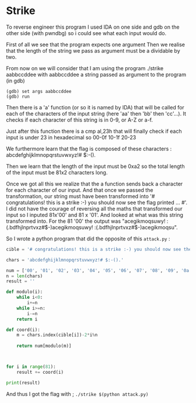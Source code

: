 # Strike

To reverse engineer this program I used IDA on one side and gdb on the other side (with pwndbg) so i could see what each input would do.

First of all we see that the program expects one argument
Then we realise that the length of the string we pass as argument must be a dividable by two.

From now on we will consider that I am using the program ./strike aabbccddee with aabbccddee a string passed as argument to the program (in gdb)
```gdb
(gdb) set args aabbccddee
(gdb) run
```
Then there is a 'a' function (or so it is named by IDA) that will be called for each of the characters of the input string (here 'aa' then 'bb' then 'cc'...). It checks if each character of this string is in 0-9, or A-Z or a-f.

Just after this function there is a cmp al,23h that will finally check if each input is under 23 in hexadecimal so 00-0f 10-1f 20-23

We furthermore learn that the flag is composed of these characters : abcdefghijklmnopqrstuvwxyz!# $:-(). 

Then we learn that the length of the input must be 0xa2 so the total length of the input must be 81x2 characters long.

Once we got all this we realize that the a function sends back a character for each character of our input. And that once we passed the transformation, our string must have been transformed into '# congratulations! this is a strike :-) you should now see the flag printed ... #'. I did not have the courage of reversing all the maths that transformed our input so I inputed 81x'00' and 81 x '01'. And looked at what was this string transformed into. For the 81 '00' the output was "acegikmoqsuwy! :(.bdfhjlnprtvxz#$-)acegikmoqsuwy! :(.bdfhjlnprtvxz#$-)acegikmoqsu". 

So I wrote a python program that did the opposite of this `attack.py` : 
```python
cible = '# congratulations! this is a strike :-) you should now see the flag printed ... #'

chars = 'abcdefghijklmnopqrstuvwxyz!# $:-().'

num = ['00', '01', '02', '03', '04', '05', '06', '07', '08', '09', '0a', '0b', '0c', '0d', '0e', '0f', '10', '11', '12', '13', '14', '15', '16', '17', '18', '19', '1a', '1b', '1c', '1d', '1e', '1f', '20', '21', '22', '23']
n = len(chars)
result = ''

def modulo(i):
    while i<0:
        i+=n
    while i>=n:
        i-=n
    return i

def coord(i):
    m = chars.index(cible[i])-2*i%n
    
    return num[modulo(m)]



for i in range(81):
    result += coord(i) 

print(result)
```
And thus I got the flag with ; `./strike $(python attack.py)`
